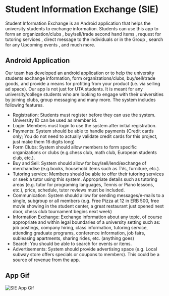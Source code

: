 # Student Information Exchange (SIE)

Student Information Exchange is an Android application that helps the university students to exchange information. Students can use this app to form an organization/clubs , buy/sell/trade second hand items , request for tutoring services , direct message to the individuals or in the Group , search for any Upcoming events , and much more. 

## Android Application

Our team has developed an android application or to help the university students exchange information, form organizations/clubs, buy/sell/trade goods, and provide a means for profiting from your product (i.e. via selling ad space). Our app is not just for UTA students. It is meant for any university/college students who are looking to engage with their universities by joining clubs, group messaging and many more. The system includes following features. 

- Registration: Students must register before they can use the system. University ID can be used as member Id.
- Login: Members must login to use the system after initial registration.
- Payments: System should be able to handle payments (Credit cards only; You do not need to actually validate credit cards for this project, just make them 16 digits long)
- Form Clubs: System should allow members to form specific organizations or clubs (e.g.chess club, math club, European students club, etc.).
- Buy and Sell: System should allow for buy/sell/lend/exchange of merchandise (e.g.books, household items such as TVs, furniture, etc.).
- Tutoring service: Members should be able to offer their tutoring services or seek a tutor using this system. Appropriate details such as tutoring areas (e.g. tutor for programing languages, Tennis or Piano lessons, etc.), price, schedule, tutor reviews must be included.
- Communication: System should allow for sending messages/e-mails to a single, subgroup or all members (e.g. Free Pizza at 12 in ERB 500, free movie showing in the student center, a great restaurant just opened next door, chess club tournament begins next week)
- Information Exchange: Exchange information about any topic, of course appropriate and within legal boundaries of a university setting such as: job postings, company hiring, class information, tutoring service, attending graduate programs, conference information, job fairs, subleasing apartments, sharing rides, etc. (anything goes)
- Search: You should be able to search for events or items.
- Advertisements: System should provide advertising space (e.g. Local subway store offers specials or coupons to members). This could be a source of revenue from the app.

## App Gif

![SIE App Gif](https://github.com/anamolkhadka/Student_Information_Exchange_project/blob/master/SIE_Demo_gif2.gif)

